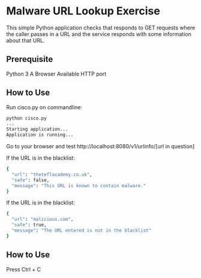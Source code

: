 # Malware URL Lookup Exercise

This simple Python application checks that responds to GET requests where the
caller passes in a URL and the service responds with some information about that URL.

## Prerequisite

Python 3
A Browser
Available HTTP port

## How to Use

Run cisco.py on commandline:

```bash
python cisco.py
...
Starting application...
Application is running...
```
Go to your browser and test http://localhost:8080/v1/urlinfo/[url in question]

If the URL is in the blacklist:
```bash
{
  "url": "theteflacademy.co.uk",
  "safe": false,
  "message": "This URL is known to contain malware."
}
```

If the URL is in the blacklist:
```bash
{
  "url": "malicious.com",
  "safe": true,
  "message": "The URL entered is not in the blacklist"
}
```

## How to Use

Press Ctrl + C